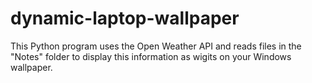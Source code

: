# dynamic-laptop-wallpaper

This Python program uses the Open Weather API and reads files in the "Notes" folder to display this information as wigits on your Windows wallpaper.
